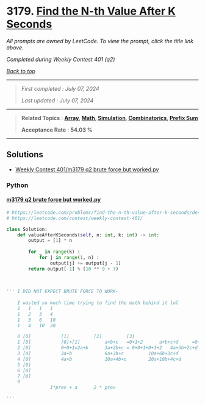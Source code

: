 # 3179. [Find the N-th Value After K Seconds](<https://leetcode.com/problems/find-the-n-th-value-after-k-seconds>)

*All prompts are owned by LeetCode. To view the prompt, click the title link above.*

*Completed during Weekly Contest 401 (q2)*

*[Back to top](<../README.md>)*

------

> *First completed : July 07, 2024*
>
> *Last updated : July 07, 2024*

------

> **Related Topics** : **[Array](<by_topic/Array.md>), [Math](<by_topic/Math.md>), [Simulation](<by_topic/Simulation.md>), [Combinatorics](<by_topic/Combinatorics.md>), [Prefix Sum](<by_topic/Prefix Sum.md>)**
>
> **Acceptance Rate** : **54.03 %**

------

## Solutions

- [Weekly Contest 401/m3179 q2 brute force but worked.py](<../my-submissions/Weekly Contest 401/m3179 q2 brute force but worked.py>)
### Python
#### [m3179 q2 brute force but worked.py](<../my-submissions/Weekly Contest 401/m3179 q2 brute force but worked.py>)
```Python
# https://leetcode.com/problems/find-the-n-th-value-after-k-seconds/description/
# https://leetcode.com/contest/weekly-contest-401/

class Solution:
    def valueAfterKSeconds(self, n: int, k: int) -> int:
        output = [1] * n
        
        for _ in range(k) :
            for j in range(1, n) :
                output[j] += output[j - 1]
        return output[-1] % (10 ** 9 + 7)
        
        
        
''' I DID NOT EXPECT BRUTE FORCE TO WORK-
    
    I wasted so much time trying to find the math behind it lol
    1	1	1	1
    1	2	3	4
    1	3	6	10
    1	4	10	20

    0 [0]			[1]			[2]			[3]
    1 [0]			[0]+[1]			a+b+c   =0+1+2		a+b+c+d		=0+1+2+3
    2 [0]			0+0+1=2a+b		3a+2b+c = 0+0+1+0+1+2	4a+3b+2c+d	=0+0+1+0+1+2+0+1+2+3	
    3 [0]			3a+b			6a+3b+c			10a+6b+3c+d
    4 [0]			4a+b			10a+4b+c		20a+10b+4c+d
    5 [0]									
    6 [0]						
    7 [0]			
    0			
                1*prev + a		2 * prev 

'''
```

